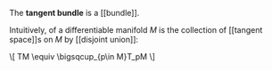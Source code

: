 The **tangent bundle** is a [[bundle]].

Intuitively, of a differentiable manifold $M$ is the collection of [[tangent space]]s on $M$ by [[disjoint union]]:

\\[
TM \equiv \bigsqcup_{p\in M}T_pM
\\]


